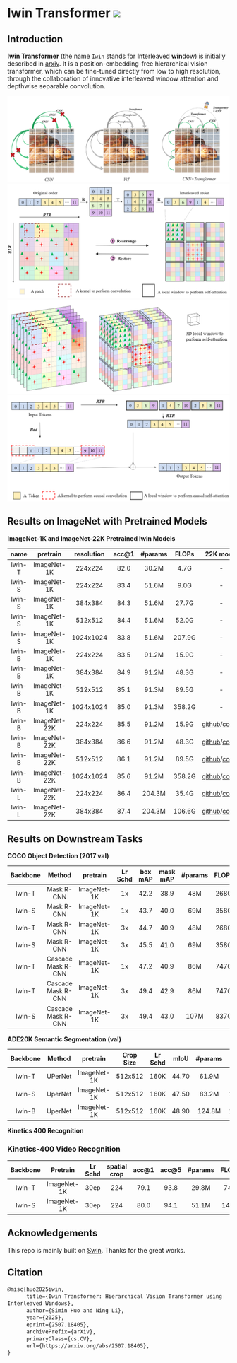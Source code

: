 # Iwin Transformer  <a href="https://arxiv.org/abs/2507.18405"><img src="https://img.shields.io/static/v1?label=Paper&message=Arxiv:Iwin&color=red&logo=arxiv"></a> &ensp;

## Introduction

**Iwin Transformer** (the name `Iwin` stands for **I**nterleaved **win**dow) is initially described in [arxiv](https://arxiv.org/abs/2507.18405). It is a position-embedding-free hierarchical vision transformer, which can be fine-tuned directly from low to high resolution, through the collaboration of innovative interleaved window attention and depthwise separable convolution.

![teaser](classification/figures/teaser1.PNG)
![teaser](classification/figures/teaser2.PNG)
![teaser](classification/figures/teaser3.PNG)
![teaser](classification/figures/teaser4.PNG)

## Results on ImageNet with Pretrained Models

**ImageNet-1K and ImageNet-22K Pretrained Iwin Models**

| name | pretrain | resolution | acc@1 | #params | FLOPs | 22K model | 1K model |
| :---: | :---: | :---: | :---: | :---: | :---: |:---: |:---: |
| Iwin-T | ImageNet-1K | 224x224 | 82.0 | 30.2M | 4.7G | - | [github](https://github.com/Cominder/Iwin-Transformer/releases/download/v1.0/iwin_tiny_patch4_window7_224.pth)/[config](configs/iwin/iwin_tiny_patch4_window7_224.yaml) |
| Iwin-S | ImageNet-1K | 224x224 | 83.4 | 51.6M | 9.0G | - | [github](https://github.com/Cominder/Iwin-Transformer/releases/download/v1.0/iwin_small_patch4_window7_224.pth)/[config](configs/iwin/iwin_small_patch4_window7_224.yaml) |
| Iwin-S | ImageNet-1K | 384x384 | 84.3 | 51.6M | 27.7G | - | [github](https://github.com/Cominder/Iwin-Transformer/releases/download/v1.0/iwin_small_patch4_window12_384.pth)/[config](configs/iwin/iwin_small_patch4_window12_384_finetune.yaml) |
| Iwin-S | ImageNet-1K | 512x512 | 84.4 | 51.6M | 52.0G | - | [github](https://github.com/Cominder/Iwin-Transformer/releases/download/v1.0/iwin_small_patch4_window16_512.pth)/[config](configs/iwin/iwin_small_patch4_window16_512_finetune.yaml) |
| Iwin-S | ImageNet-1K | 1024x1024 | 83.8 | 51.6M | 207.9G | - | [github](https://github.com/Cominder/Iwin-Transformer/releases/download/v1.0/iwin_small_patch4_window16_1024.pth)/[config](configs/iwin/iwin_small_patch4_window16_1024_finetune.yaml) |
| Iwin-B | ImageNet-1K | 224x224 | 83.5 | 91.2M | 15.9G | - | [github](https://github.com/Cominder/Iwin-Transformer/releases/download/v1.0/iwin_base_patch4_window7_224.pth)/[config](configs/iwin/iwin_base_patch4_window7_224.yaml) |
| Iwin-B | ImageNet-1K | 384x384 | 84.9 | 91.2M | 48.3G | - | [github](https://github.com/Cominder/Iwin-Transformer/releases/download/v1.0/iwin_base_patch4_window12_384.pth)/[config](configs/iwin/iwin_base_patch4_window12_384_finetune.yaml) |
| Iwin-B | ImageNet-1K | 512x512 | 85.1 | 91.3M | 89.5G | - | [github](https://github.com/Cominder/Iwin-Transformer/releases/download/v1.0/iwin_base_patch4_window16_512.pth)/[config](configs/iwin/iwin_base_patch4_window16_512_finetune.yaml) |
| Iwin-B | ImageNet-1K | 1024x1024 | 85.0 | 91.3M | 358.2G | - | [github](https://github.com/Cominder/Iwin-Transformer/releases/download/v1.0/iwin_base_patch4_window16_1024.pth)/[config](configs/iwin/iwin_base_patch4_window16_1024_finetune.yaml) |
| Iwin-B | ImageNet-22K | 224x224 | 85.5 | 91.2M | 15.9G | [github](https://github.com/Cominder/Iwin-Transformer/releases/download/v1.0/iwin_base_patch4_window7_224_22k.pth)/[config](configs/iwin/iwin_base_patch4_window7_224_22k.yaml) | [github](https://github.com/Cominder/Iwin-Transformer/releases/download/v1.0/iwin_base_patch4_window7_224_22kto1k.pth)/[config](configs/iwin/iwin_base_patch4_window7_224_22kto1k_finetune.yaml) |
| Iwin-B | ImageNet-22K | 384x384 | 86.6 | 91.2M | 48.3G | [github](https://github.com/Cominder/Iwin-Transformer/releases/download/v1.0/iwin_base_patch4_window12_384_22k.pth)/[config](configs/iwin/iwin_base_patch4_window12_384_22k.yaml) | [github](https://github.com/Cominder/Iwin-Transformer/releases/download/v1.0/iwin_base_patch4_window12_384_22kto1k.pth)/[config](configs/iwin/iwin_base_patch4_window12_384_22kto1k_finetune.yaml) |
| Iwin-B | ImageNet-22K | 512x512 | 86.1 | 91.2M | 89.5G | [github](https://github.com/Cominder/Iwin-Transformer/releases/download/v1.0/iwin_base_patch4_window16_512_22k.pth)/[config](configs/iwin/iwin_base_patch4_window16_512_22k.yaml) | [github](https://github.com/Cominder/Iwin-Transformer/releases/download/v1.0/iwin_base_patch4_window16_512_22kto1k.pth)/[config](configs/iwin/iwin_base_patch4_window16_512_22kto1k_finetune.yaml) |
| Iwin-B | ImageNet-22K | 1024x1024 | 85.6 | 91.2M | 358.2G | [github](https://github.com/Cominder/Iwin-Transformer/releases/download/v1.0/iwin_base_patch4_window16_1024_22k.pth)/[config](configs/iwin/iwin_base_patch4_window16_1024_22k.yaml) | [github](https://github.com/Cominder/Iwin-Transformer/releases/download/v1.0/iwin_base_patch4_window16_1024_22kto1k.pth)/[config](configs/iwin/iwin_base_patch4_window16_1024_22kto1k_finetune.yaml) |
| Iwin-L | ImageNet-22K | 224x224 | 86.4 | 204.3M | 35.4G | [github](https://github.com/Cominder/Iwin-Transformer/releases/download/v1.0/iwin_large_patch4_window7_224_22k.pth)/[config](configs/iwin/iwin_large_patch4_window7_224_22k.yaml) | [github](https://github.com/Cominder/Iwin-Transformer/releases/download/v1.0/iwin_large_patch4_window7_224_22kto1k.pth)/[config](configs/iwin/iwin_large_patch4_window7_224_22kto1k_finetune.yaml) |
| Iwin-L | ImageNet-22K | 384x384 | 87.4 | 204.3M | 106.6G | [github](https://github.com/Cominder/Iwin-Transformer/releases/download/v1.0/iwin_large_patch4_window12_384_22k.pth)/[config](configs/iwin/iwin_large_patch4_window12_384_22k.yaml) | [github](https://github.com/Cominder/Iwin-Transformer/releases/download/v1.0/iwin_large_patch4_window12_384_22kto1k.pth)/[config](configs/iwin/iwin_large_patch4_window12_384_22kto1k_finetune.yaml) |



## Results on Downstream Tasks

**COCO Object Detection (2017 val)**

| Backbone | Method | pretrain | Lr Schd | box mAP | mask mAP | #params | FLOPs | model
| :---: | :---: | :---: | :---: | :---: | :---: | :---: | :---: | :---: |
| Iwin-T | Mask R-CNN | ImageNet-1K | 1x | 42.2 | 38.9 | 48M | 268G |  [github](https://github.com/Cominder/Iwin-Transformer/releases/download/v1.0/iwin_tiny_window7_mask_rcnn_1x_coco.pth)|
| Iwin-S | Mask R-CNN | ImageNet-1K | 1x | 43.7 | 40.0 | 69M | 358G |  [github](https://github.com/Cominder/Iwin-Transformer/releases/download/v1.0/iwin_small_window7_mask_rcnn_1x_coco.pth)|
| Iwin-T | Mask R-CNN | ImageNet-1K | 3x | 44.7 | 40.9 | 48M | 268G | [github](https://github.com/Cominder/Iwin-Transformer/releases/download/v1.0/iwin_tiny_window7_mask_rcnn_3x_coco.pth)|
| Iwin-S | Mask R-CNN | ImageNet-1K | 3x | 45.5 | 41.0 | 69M | 358G | [github](https://github.com/Cominder/Iwin-Transformer/releases/download/v1.0/iwin_small_window7_mask_rcnn_3x_coco.pth)|
| Iwin-T | Cascade Mask R-CNN | ImageNet-1K | 1x | 47.2 | 40.9 | 86M | 747G | [github](https://github.com/Cominder/Iwin-Transformer/releases/download/v1.0/iwin_tiny_window7_cascade_mask_rcnn_1x_coco.pth)|
| Iwin-T | Cascade Mask R-CNN | ImageNet-1K | 3x | 49.4 | 42.9 | 86M | 747G | [github](https://github.com/Cominder/Iwin-Transformer/releases/download/v1.0/iwin_tiny_window7_cascade_mask_rcnn_3x_coco.pth)|
| Iwin-S | Cascade Mask R-CNN | ImageNet-1K | 3x | 49.4 | 43.0 | 107M | 837G | [github](https://github.com/Cominder/Iwin-Transformer/releases/download/v1.0/iwin_small_window7_cascade_mask_rcnn_3x_coco.pth)|


**ADE20K Semantic Segmentation (val)**

| Backbone | Method | pretrain | Crop Size | Lr Schd | mIoU | #params | FLOPs | model |
| :---: | :---: | :---: | :---: | :---: | :---: | :---: | :---: | :---: | 
| Iwin-T | UPerNet | ImageNet-1K | 512x512 | 160K | 44.70 | 61.9M | 946G | [github](https://github.com/Cominder/Iwin-Transformer/releases/download/v1.0/iwin_tiny_patch4_window7_512_ade20k_1k.pth)|
| Iwin-S | UperNet | ImageNet-1K | 512x512 | 160K | 47.50 | 83.2M | 1038G | [github](https://github.com/Cominder/Iwin-Transformer/releases/download/v1.0/iwin_small_patch4_window7_512_ade20k_1k.pth)|
| Iwin-B | UperNet | ImageNet-1K | 512x512 | 160K | 48.90 | 124.8M | 1189G | [github](https://github.com/Cominder/Iwin-Transformer/releases/download/v1.0/iwin_base_patch4_window7_512_ade20k_1k.pth)|


**Kinetics 400 Recognition**


### **Kinetics-400 Video Recognition**

| Backbone | Pretrain | Lr Schd | spatial crop | acc@1 | acc@5 | #params | FLOPs | config | model |
| :---: | :---: | :---: | :---: | :---: | :---: | :---: | :---: | :---: | :---: |
| Iwin-T | ImageNet-1K | 30ep | 224 | 79.1 | 93.8 | 29.8M | 74G | [config](video_recognition/configs/recognition/iwin/iwin_tiny_patch244_window77_kinetics400_1k.py) |[github](https://github.com/Cominder/Iwin-Transformer/releases/download/v1.0/iwin_tiny_patch244_window77_kinetics400_1k.pth) |
| Iwin-S | ImageNet-1K | 30ep | 224 | 80.0 | 94.1 | 51.1M | 140G | [config](video_recognition/configs/recognition/iwin/iwin_small_patch244_window77_kinetics400_1k.py) | [github](https://github.com/SwinTransformer/storage/releases/download/v1.0/iwin_small_patch244_window77_kinetics400_1k.pth) |





## Acknowledgements 

This repo is mainly built on [Swin](https://github.com/microsoft/Swin-Transformer). Thanks for the great works.


## Citation

```
@misc{huo2025iwin,
      title={Iwin Transformer: Hierarchical Vision Transformer using Interleaved Windows}, 
      author={Simin Huo and Ning Li},
      year={2025},
      eprint={2507.18405},
      archivePrefix={arXiv},
      primaryClass={cs.CV},
      url={https://arxiv.org/abs/2507.18405}, 
}
```


